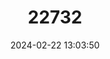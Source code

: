 ---
title: "22732"
category: "Panthera uncia"
draft: false
date: 2024-02-22 13:03:50
languages:
  English: ["Ounce", "Snow Leopard"]
  Kirghiz; Kyrgyz: ["Akilbirs", "Ilbirs"]
  Tajik: ["Babri barfi"]
  Hindi: ["Baral he"]
  Urdu: ["Barfani chita"]
  Nepali: ["Hiun chituwa"]
  Russian: ["Irbis", "Snezhniy bars"]
  Kazakh: ["Irbis"]
  Mongolian: ["Irvis"]
  French: ["Léopard des neiges", "Once", "Panthère des neiges"]
  Spanish; Castilian: ["Pantera de la Nieves"]
  Tibetan: ["Sah"]
  German: ["Schneeleopard"]
  Chinese: ["Xue bào"]
---